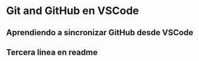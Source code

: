# Git and GitHub en VSCode

## Aprendiendo a sincronizar GitHub desde VSCode

## Tercera linea en readme
